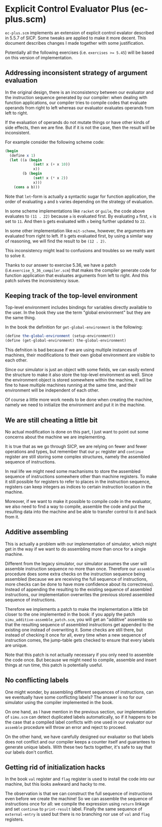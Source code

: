 # Explicit Control Evaluator Plus (ec-plus.scm)

`ec-plus.scm` implements an extension of explicit control evalator
described in 5.5.7 of SICP. Some tweaks are applied to make it more decent.
This document describes changes I made together with some justification.

Potentially all the following exercises (i.e. `exercises >= 5.45`) will
be based on this version of implementation.

## Addressing inconsistent strategy of argument evaluation

In the original design, there is an inconsistency between
our evaluator and the instruction sequence generated by our compiler:
when dealing with function applications, our compiler tries to compile codes
that evaluate operands from right to left whereas our evaluator evaluates
operands from left to right.

If the evaluation of operands do not mutate things or have other kinds of side effects,
then we are fine. But if it is not the case, then the result will be inconsistent.

For example consider the following scheme code:

```scheme
(begin
  (define x 1)
  (let ((a (begin
             (set! x (+ x 10))
             x))
        (b (begin
             (set! x (* x 2))
             x)))
    (cons a b)))
```

Note that `let`-form is actually a syntactic sugar for function application,
the order of evaluating `a` and `b` varies depending on the strategy of evaluation.

In some scheme implementations like `racket` or `guile`, the code above
evaluates to `(11 . 22)` because `a` is evaluated first. By evaluating `a`
first, `x` is set to `11`. And then `b` gets evaluated with `x` being further
updated to `22`.

In some other implementation like `mit-scheme`, however, the arguments
are evaluated from right to left. If `b` gets evaluated first, by using
a similar way of reasoning, we will find the result to be `(12 . 2)`.

This inconsistency might lead to confusions and troubles so we really want to solve it.

Thanks to our answer to exercise 5.36,
we have a patch (i.e.`exercise_5_36_compiler.scm`) that makes the compiler
generate code for function application that evaluates arguments from left
to right. And this patch solves the inconsistency issue.

## Keeping track of the top-level environment

Top-level environment includes bindings for variables directly available
to the user. In the book they use the term "global environment" but they are
the same thing.

In the book the definition for `get-global-environment` is the following:

```scheme
(define the-global-environment (setup-environment))
(define (get-global-environment) the-global-environment)
```

This defnition is bad because if we are using multiple instances of machines,
their modifications to their own global environment are visible to each other.

Since our simulator is just an object with some fields, we can easily extend
the structure to make it also store the top-level environment as well.
Since the environment object is stored somewhere within the machine,
it will be fine to have multiple machines running at the same time,
and their environment will be independent of each other.

Of course a little more work needs to be done when creating the machine,
namely we need to initialize the environment and put it in the machine.

## We are still cheating a little bit

No actual modification is done on this part, I just want to point out some concerns
about the machine we are implementing.

It is true that as we go through SICP, we are relying on fewer and fewer
operations and types, but remember that our `pc` register and `continue` register
are still storing some complex structures, namely the assembled sequence
of instructions.

In real life we might need some machanisms to store the assembled
sequence of instructions somewhere other than machine registers.
To make it still possible for registers to refer to places in the instruction sequence,
registers can keep integers as indices to certain instruction location in the machine.

Moreover, if we want to make it possible to compile code in the evaluator,
we also need to find a way to compile, assemble the code and put the resulting
data into the machine and be able to transfer control to it and back from it.

## Additive assembling

This is actually a problem with our implementation of simulator,
which might get in the way if we want to do assembling more than once
for a single machine.

Different from the legacy simulator, our simulator assumes the user will
assemble instruction sequence no more than once. Therefore our `assemble`
procedure does some extra checks on the instruction sequence being assembled
(because we are receiving the full sequence of instructions, more checks
can be done to have more confidence about its correctness).
Instead of appending the resulting to the existing sequence of assembled
instructions, our implementation overwrites the previous stored
assembled sequence of instructions.

Therefore we implements a patch to make the implementation a little bit
closer to the one implemented in the book: if you apply the patch
`simu_additive-assemble_patch.scm`, you will get an "additive" assemble
so that the resulting sequence of assembled instructions get appended
to the existing one instead of overwriting it. Some checks are still there,
but instead of checking it once for all, every time when a new
sequence of instruction comes, the jump-table gets checked to ensure
that every labels are unique.

Note that this patch is not actually necessary if you only need to
assemble the code once. But because we might need to compile, assemble
and insert things at run time, this patch is potentially useful.

## No conflicting labels

One might wonder, by assembling different sequences of instructions,
can we eventually have some conflicting labels? The answer is no
for our simulator using the compiler implemented in the book.

On one hand, as I have mention in the previous section,
our implementation of `simu.scm` can detect
duplicated labels automatically, so if it happens to be the case
that a compiled label conflicts with one used in our evaluator
our `assemble` procedure will throw an error and reject to proceed.

On the other hand, we have carefully designed our evaluator
so that labels does not conflict and our compiler keeps a counter
itself and guarantees to generate unique labels. With these two
facts together, it's safe to say that our labels don't conflict.

## Getting rid of initialization hacks

In the book `val` register and `flag` register is used
to install the code into our machine,
but this looks awkward and hacky to me.

The observation is that we can construct the full sequence of
instructions even before we create the machine!
So we can assemble the sequence of instructions once for all:
we compile the expression using `return` linkage and set
`continue` to `print-result` label.
Finally the same sequence of `external-entry`
is used but there is no branching nor use of `val` and `flag` registers.
